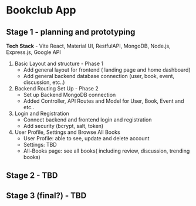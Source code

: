 # Bookclub App

## Stage 1 - planning and prototyping

**Tech Stack** - Vite React, Material UI, RestfulAPI, MongoDB, Node.js, Express.js, Google API

1. Basic Layout and structure - Phase 1
    * Add general layout for frontend ( landing page and home dashboard)
    * Add general backend database connection (user, book, event, discussion, etc..)
2. Backend Routing Set Up - Phase 2
    * Set up Backend MongoDB connection
    * Added Controller, API Routes and Model for User, Book, Event and etc..
3. Login and Registration
    * Connect backend and frontend login and registration
    * Add security (bcrypt, salt, token)
4. User Profile, Settings and Browse All Books
    * User Profile: able to see, update and delete account
    * Settings: TBD
    * All-Books page: see all books( including review, discussion, trending books)


## Stage 2 - TBD
## Stage 3 (final?) - TBD



